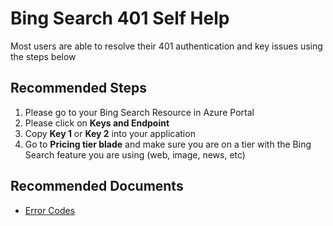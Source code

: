 <properties
  pagetitle="Bing Search 401 Self Help"
  service=""
  resource=""
  ms.author="camanle"
  selfhelptype="Generic"
  supporttopicids="32740010"
  productpesids="16969"
  cloudenvironments="public, fairfax, mooncake, blackforest, ussec, usnat"
  articleid="8c22315c-48fc-4a54-84fe-bef90dba56cb"
  ownershipid="AzureCogSvc_CognitiveServices" />
# Bing Search 401 Self Help

Most users are able to resolve their 401 authentication and key issues using the steps below

## **Recommended Steps**

1. Please go to your Bing Search Resource in Azure Portal
2. Please click on **Keys and Endpoint**
3. Copy **Key 1** or **Key 2** into your application
4. Go to **Pricing tier blade** and make sure you are on a tier with the Bing Search feature you are using (web, image, news, etc)

## **Recommended Documents**

* [Error Codes](https://docs.microsoft.com/rest/api/cognitiveservices-bingsearch/bing-web-api-v7-reference#error-codes)